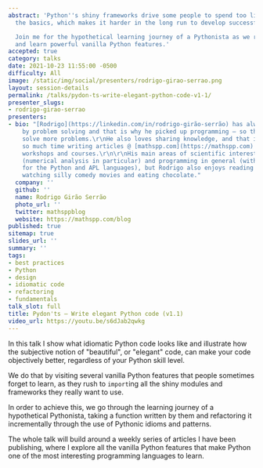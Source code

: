 ```yaml
---
abstract: 'Python''s shiny frameworks drive some people to spend too little time learning
  the basics, which makes it harder in the long run to develop successful applications.

  Join me for the hypothetical learning journey of a Pythonista as we refactor a function
  and learn powerful vanilla Python features.'
accepted: true
category: talks
date: 2021-10-23 11:55:00 -0500
difficulty: All
image: /static/img/social/presenters/rodrigo-girao-serrao.png
layout: session-details
permalink: /talks/pydon-ts-write-elegant-python-code-v1-1/
presenter_slugs:
- rodrigo-girao-serrao
presenters:
- bio: "[Rodrigo](https://linkedin.com/in/rodrigo-girão-serrão) has always been fascinated
    by problem solving and that is why he picked up programming – so that he could
    solve more problems.\r\nHe also loves sharing knowledge, and that is why he spends
    so much time writing articles @ [mathspp.com](https://mathspp.com) and giving
    workshops and courses.\r\n\r\nHis main areas of scientific interest are mathematics
    (numerical analysis in particular) and programming in general (with a preference
    for the Python and APL languages), but Rodrigo also enjoys reading fantasy books,
    watching silly comedy movies and eating chocolate."
  company: ''
  github: ''
  name: Rodrigo Girão Serrão
  photo_url: ''
  twitter: mathsppblog
  website: https://mathspp.com/blog
published: true
sitemap: true
slides_url: ''
summary: ''
tags:
- best practices
- Python
- design
- idiomatic code
- refactoring
- fundamentals
talk_slot: full
title: Pydon'ts – Write elegant Python code (v1.1)
video_url: https://youtu.be/s6dJab2qwkg
---
```


In this talk I show what idiomatic Python code looks like and illustrate how the subjective notion of "beautiful", or "elegant" code, can make your code objectively better, regardless of your Python skill level.

We do that by visiting several vanilla Python features that people sometimes forget to learn, as they rush to `import`ing all the shiny modules and frameworks they really want to use.

In order to achieve this, we go through the learning journey of a hypothetical Pythonista, taking a function written by them and refactoring it incrementally through the use of Pythonic idioms and patterns.

The whole talk will build around a weekly series of articles I have been publishing, where I explore all the vanilla Python features that make Python one of the most interesting programming languages to learn.